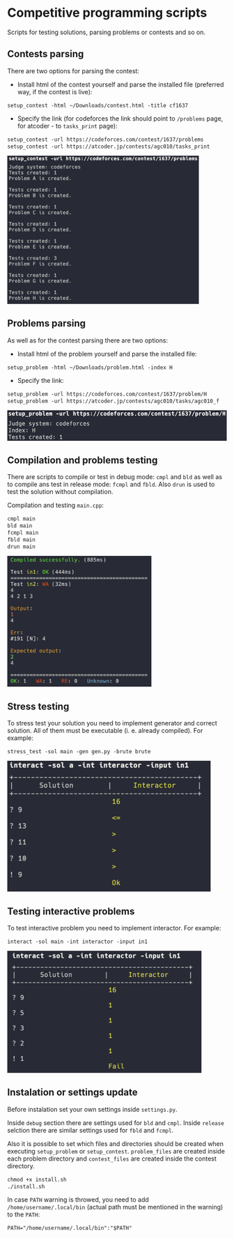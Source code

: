 # Competitive programming scripts

Scripts for testing solutions, parsing problems or contests and so on.

## Contests parsing

There are two options for parsing the contest:

- Install html of the contest yourself and parse the installed file (preferred way, if the contest is live):
```shell
setup_contest -html ~/Downloads/contest.html -title cf1637
```
- Specify the link (for codeforces the link should point to `/problems` page, for atcoder - to `tasks_print` page):
```shell
setup_contest -url https://codeforces.com/contest/1637/problems
setup_contest -url https://atcoder.jp/contests/agc010/tasks_print
```
<img src="screenshots/setup_contest.png" height="340px">

## Problems parsing

As well as for the contest parsing there are two options:
- Install html of the problem yourself and parse the installed file:
```shell
setup_problem -html ~/Downloads/problem.html -index H
```
- Specify the link:
```shell
setup_problem -url https://codeforces.com/contest/1637/problem/H
setup_problem -url https://atcoder.jp/contests/agc010/tasks/agc010_f
```
<img src="screenshots/setup_problem.png" height="70px">

## Compilation and problems testing

There are scripts to compile or test in debug mode: `cmpl` and `bld` as well as to compile ans test in release mode: `fcmpl` and `fbld`. Also `drun` is used to test the solution without compilation.

Compilation and testing `main.cpp`:
```shell
cmpl main
bld main
fcmpl main
fbld main
drun main
```
<img src="screenshots/bld.png" height="300px">

## Stress testing

To stress test your solution you need to implement generator and correct solution. All of them must be executable (i. e. already compiled). For example:
```shell
stress_test -sol main -gen gen.py -brute brute
```
<img src="screenshots/stress_test.png" height="300px">

## Testing interactive problems

To test interactive problem you need to implement interactor. For example:
```shell
interact -sol main -int interactor -input in1
```
<img src="screenshots/interact.png" height="280px">

## Instalation or settings update

Before instalation set your own settings inside `settings.py`.

Inside `debug` section there are settings used for `bld` and `cmpl`. Inside `release` selction there are similar settings used for `fbld` and `fcmpl`.

Also it is possible to set which files and directories should be created when executing `setup_problem` or `setup_contest`. `problem_files` are created inside each problem directory and `contest_files` are created inside the contest directory.

```shell
chmod +x install.sh
./install.sh
```

In case `PATH` warning is throwed, you need to add `/home/username/.local/bin` (actual path must be mentioned in the warning) to the `PATH`:
```shell
PATH="/home/username/.local/bin":"$PATH"
```
